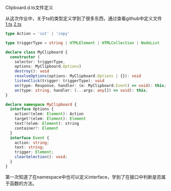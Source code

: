 Clipboard.d.ts文件定义

从这次作业中，关于ts的类型定义学到了很多东西，通过查看github中定义文件
[1.ts](https://github.com/zenorocha/clipboard.js/blob/734d36b6ffe3346304904a44f12e4f3f69330101/src/clipboard.d.ts#L17[)
[2.ts](https://github.com/DefinitelyTyped/DefinitelyTyped/blob/master/types/clipboard/index.d.ts)

```ts
type Action = 'cut' | 'copy'

type triggerType = string | HTMLElement | HTMLCollection | NodeList

declare class MyClipboard {
  constructor (
    selector: triggerType, 
    options: MyClipboard.Options)
    destroy(): void
    resolveOptions(options: MyClipboard.Options | {}): void
    listenClick(trigger: triggerType): void
    on(type: Response, handler: (e: MyClipboard.Event) => void): this;
    on(type: string, handler: (...args: any[]) => void): this;
}

declare namespace MyClipboard {
  interface Options {
    action?(elem: Element): Action
    target?(elem: Element): Element
    text?(elem: Element): string
    container?: Element
  }
  interface Event {
    action: string;
    text: string;
    trigger: Element;
    clearSelection(): void;
  }
}
```

第一次知道了在namespace中也可以定义interface，学到了在接口中判断是否属于函数的方法。

